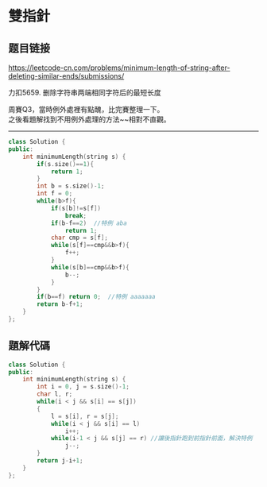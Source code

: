 # 雙指針

## 题目链接

https://leetcode-cn.com/problems/minimum-length-of-string-after-deleting-similar-ends/submissions/

力扣5659. 删除字符串两端相同字符后的最短长度

周賽Q3，當時例外處裡有點醜，比完賽整理一下。    
之後看題解找到不用例外處理的方法~~相對不直觀。
    
---------------------------------------

```cpp
class Solution {
public:
    int minimumLength(string s) {
        if(s.size()==1){
            return 1;
        }
        int b = s.size()-1;
        int f = 0;
        while(b>f){
            if(s[b]!=s[f])
                break;
            if(b-f==2)  //特例 aba
                return 1;
            char cmp = s[f];
            while(s[f]==cmp&&b>f){
                f++;
            }
            while(s[b]==cmp&&b>f){
                b--;
            }
        }
        if(b==f) return 0;  //特例 aaaaaaa
        return b-f+1;
    }
};
```


題解代碼
----------------------------------
```cpp
class Solution {
public:
    int minimumLength(string s) {
    	int i = 0, j = s.size()-1;
    	char l, r;
    	while(i < j && s[i] == s[j])
    	{
    		l = s[i], r = s[j];
    		while(i < j && s[i] == l)
    			i++;
    		while(i-1 < j && s[j] == r) //讓後指針跑到前指針前面，解決特例
    			j--;
    	}
    	return j-i+1;
    }
};
```
